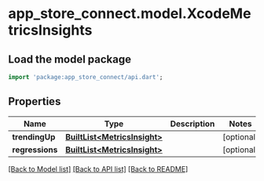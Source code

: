 # app_store_connect.model.XcodeMetricsInsights

## Load the model package
```dart
import 'package:app_store_connect/api.dart';
```

## Properties
Name | Type | Description | Notes
------------ | ------------- | ------------- | -------------
**trendingUp** | [**BuiltList&lt;MetricsInsight&gt;**](MetricsInsight.md) |  | [optional] 
**regressions** | [**BuiltList&lt;MetricsInsight&gt;**](MetricsInsight.md) |  | [optional] 

[[Back to Model list]](../README.md#documentation-for-models) [[Back to API list]](../README.md#documentation-for-api-endpoints) [[Back to README]](../README.md)


